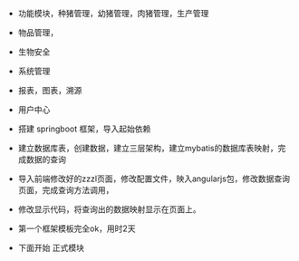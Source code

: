 - 功能模块，种猪管理，幼猪管理，肉猪管理，生产管理
- 物品管理，
- 生物安全
- 系统管理

- 报表，图表，溯源
- 用户中心


- 搭建 springboot 框架，导入起始依赖
- 建立数据库表，创建数据，建立三层架构，建立mybatis的数据库表映射，完成数据的查询
- 导入前端修改好的zzzl页面，修改配置文件，映入angularjs包，修改数据查询页面，完成查询方法调用，
- 修改显示代码，将查询出的数据映射显示在页面上。
- 第一个框架模板完全ok，用时2天
- 下面开始 正式模块
